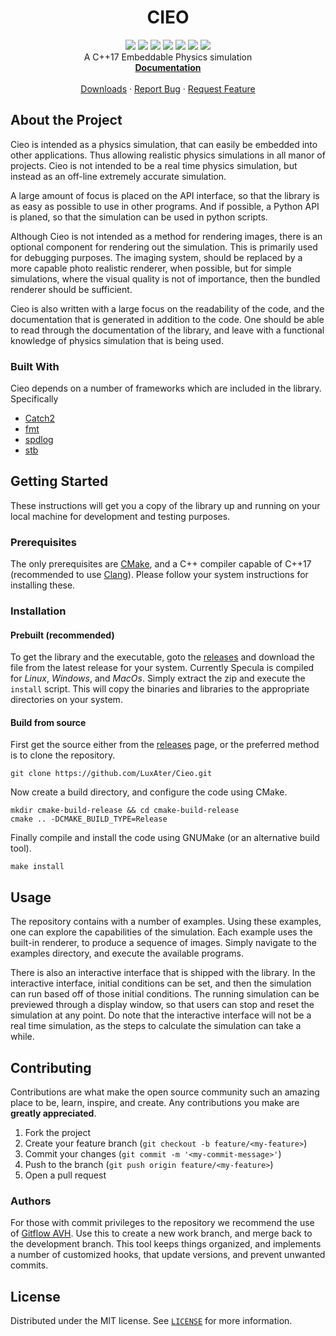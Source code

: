 <p align="center">
  <h1 align="center">CIEO</h1>
  <p align="center">
    <a href="https://github.com/LuxAter/Cieo/graphs/contributors"><img src="https://img.shields.io/github/contributors/LuxAter/Cieo.svg?style=flat-square"></a>
    <a href="https://github.com/LuxAter/Cieo/network/members"><img src="https://img.shields.io/github/forks/LuxAter/Cieo.svg?style=flat-square"></a>
    <a href="https://github.com/LuxAter/Cieo/stargazers"><img src="https://img.shields.io/github/stars/LuxAter/Cieo.svg?style=flat-square"></a>
    <a href="https://github.com/LuxAter/Cieo/issues"><img src="https://img.shields.io/github/issues/LuxAter/Cieo.svg?style=flat-square"></a>
    <a href="https://github.com/LuxAter/Cieo/blob/master/LICENSE.txt"><img src="https://img.shields.io/github/license/LuxAter/Cieo.svg?style=flat-square"></a>
    <a href="https://github.com/LuxAter/Cieo/releases"><img src="https://img.shields.io/github/tag/LuxAter/Cieo.svg?include_prereleases&sort=semver&style=flat-square"></a>
    <a href="https://github.com/LuxAter/Cieo/actions?query=workflows%3ADevelopment"><img src="https://img.shields.io/github/workflow/status/LuxAter/Cieo/Development.svg?include_prereleases&sort=semver&style=flat-square"></a>
    <br/>
    A C++17 Embeddable Physics simulation
    <br/>
    <a href="https://luxater.github.io/Cieo"><strong>Documentation</strong></a>
    <br/>
    <br/>
    <a href="https://github.com/LuxAter/Cieo/releases">Downloads</a>
    ·
    <a href="https://github.com/LuxAter/Cieo/issues/new?template=bug_report.md">Report Bug</a>
    ·
    <a href="https://github.com/LuxAter/Specula/issues/new?template=feature_request.md">Request Feature</a>
  </p>
</p>

## About the Project

Cieo is intended as a physics simulation, that can easily be embedded into other
applications. Thus allowing realistic physics simulations in all manor of
projects. Cieo is not intended to be a real time physics simulation, but instead
as an off-line extremely accurate simulation.

A large amount of focus is placed on the API interface, so that the library is
as easy as possible to use in other programs. And if possible, a Python API is
planed, so that the simulation can be used in python scripts.

Although Cieo is not intended as a method for rendering images, there is an
optional component for rendering out the simulation. This is primarily used for
debugging purposes. The imaging system, should be replaced by a more capable
photo realistic renderer, when possible, but for simple simulations, where the
visual quality is not of importance, then the bundled renderer should be
sufficient.


Cieo is also written with a large focus on the readability of the code, and
the documentation that is generated in addition to the code. One should be able
to read through the documentation of the library, and leave with a functional
knowledge of physics simulation that is being used.

### Built With

Cieo depends on a number of frameworks which are included in the library.
Specifically

* [Catch2](https://github.com/catchorg/Catch2)
* [fmt](https://github.com/fmtlib/fmt)
* [spdlog](https://github.com/gabime/spdlog)
* [stb](https://github.com/nothings/stb)

## Getting Started

These instructions will get you a copy of the library up and running on your
local machine for development and testing purposes.

### Prerequisites

The only prerequisites are [CMake](https://cmake.org/), and a C++ compiler
capable of C++17 (recommended to use [Clang](https://clang.llvm.org/)). Please
follow your system instructions for installing these.

### Installation

#### Prebuilt (recommended)

To get the library and the executable, goto the
[releases](https://github.com/LuxAter/Cieo/releases) and download the file
from the latest release for your system. Currently Specula is compiled for
*Linux*, *Windows*, and *MacOs*. Simply extract the zip and execute the
``install`` script. This will copy the binaries and libraries to the
appropriate directories on your system.

#### Build from source

First get the source either from the
[releases](https://github.com/LuxAter/Cieo/releases) page, or the preferred
method is to clone the repository.

```fish
git clone https://github.com/LuxAter/Cieo.git
```

Now create a build directory, and configure the code using CMake.

```fish
mkdir cmake-build-release && cd cmake-build-release
cmake .. -DCMAKE_BUILD_TYPE=Release
```

Finally compile and install the code using GNUMake (or an alternative build
tool).

```fish
make install
```

## Usage

The repository contains with a number of examples. Using these examples, one can
explore the capabilities of the simulation. Each example uses the built-in
renderer, to produce a sequence of images. Simply navigate to the examples
directory, and execute the available programs.

There is also an interactive interface that is shipped with the library. In the
interactive interface, initial conditions can be set, and then the simulation
can run based off of those initial conditions. The running simulation can be
previewed through a display window, so that users can stop and reset the
simulation at any point. Do note that the interactive interface will not be a
real time simulation, as the steps to calculate the simulation can take a while.

## Contributing

Contributions are what make the open source community such an amazing place to
be, learn, inspire, and create. Any contributions you make are **greatly
appreciated**.

1. Fork the project
2. Create your feature branch (`git checkout -b feature/<my-feature>`)
3. Commit your changes (`git commit -m '<my-commit-message>'`)
4. Push to the branch (`git push origin feature/<my-feature>`)
5. Open a pull request

### Authors

For those with commit privileges to the repository we recommend the use of
[Gitflow AVH](https://github.com/petervanderdoes/gitflow-avh). Use this to
create a new work branch, and merge back to the development branch. This tool
keeps things organized, and implements a number of customized hooks, that update
versions, and prevent unwanted commits.

## License

Distributed under the MIT license. See
[`LICENSE`](https://github.com/LuxAter/Cieo/blob/development/LICENSE)
for more information.
